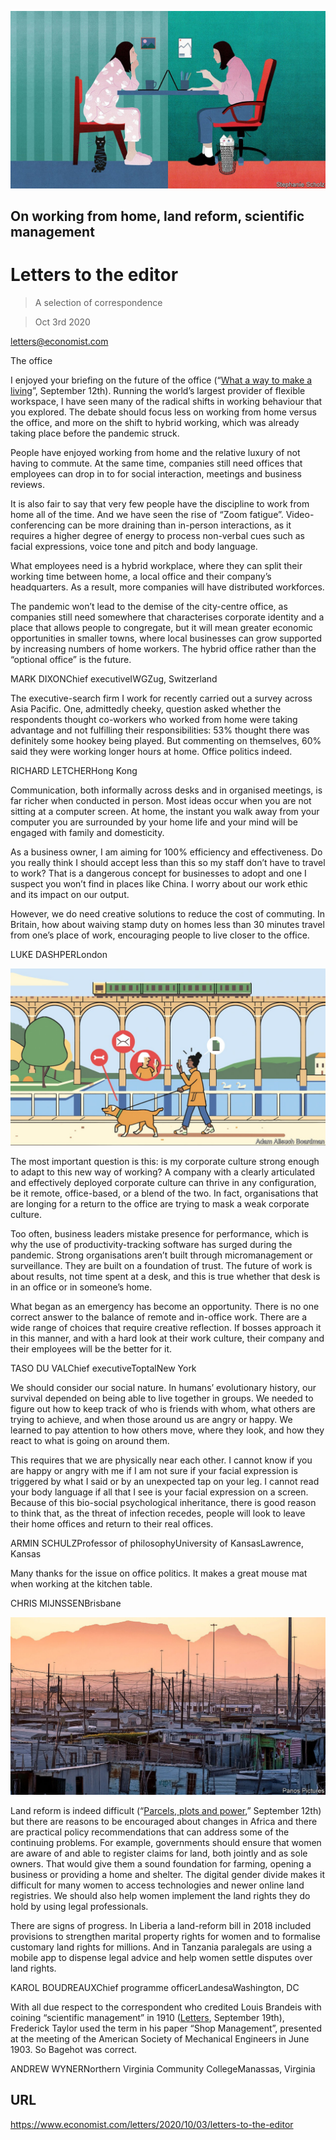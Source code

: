 ![](./images/20200912_LDD001_0.jpg)

## On working from home, land reform, scientific management

# Letters to the editor

> A selection of correspondence

> Oct 3rd 2020

[letters@economist.com](https://www.economist.com/mailto:letters@economist.com)

The office

I enjoyed your briefing on the future of the office (“[What a way to make a living](https://www.economist.com//briefing/2020/09/12/covid-19-has-forced-a-radical-shift-in-working-habits)”, September 12th). Running the world’s largest provider of flexible workspace, I have seen many of the radical shifts in working behaviour that you explored. The debate should focus less on working from home versus the office, and more on the shift to hybrid working, which was already taking place before the pandemic struck.

People have enjoyed working from home and the relative luxury of not having to commute. At the same time, companies still need offices that employees can drop in to for social interaction, meetings and business reviews.

It is also fair to say that very few people have the discipline to work from home all of the time. And we have seen the rise of “Zoom fatigue”. Video-conferencing can be more draining than in-person interactions, as it requires a higher degree of energy to process non-verbal cues such as facial expressions, voice tone and pitch and body language.

What employees need is a hybrid workplace, where they can split their working time between home, a local office and their company’s headquarters. As a result, more companies will have distributed workforces.

The pandemic won’t lead to the demise of the city-centre office, as companies still need somewhere that characterises corporate identity and a place that allows people to congregate, but it will mean greater economic opportunities in smaller towns, where local businesses can grow supported by increasing numbers of home workers. The hybrid office rather than the “optional office” is the future.

MARK DIXONChief executiveIWGZug, Switzerland

The executive-search firm I work for recently carried out a survey across Asia Pacific. One, admittedly cheeky, question asked whether the respondents thought co-workers who worked from home were taking advantage and not fulfilling their responsibilities: 53% thought there was definitely some hookey being played. But commenting on themselves, 60% said they were working longer hours at home. Office politics indeed.

RICHARD LETCHERHong Kong

Communication, both informally across desks and in organised meetings, is far richer when conducted in person. Most ideas occur when you are not sitting at a computer screen. At home, the instant you walk away from your computer you are surrounded by your home life and your mind will be engaged with family and domesticity.

As a business owner, I am aiming for 100% efficiency and effectiveness. Do you really think I should accept less than this so my staff don’t have to travel to work? That is a dangerous concept for businesses to adopt and one I suspect you won’t find in places like China. I worry about our work ethic and its impact on our output.

However, we do need creative solutions to reduce the cost of commuting. In Britain, how about waiving stamp duty on homes less than 30 minutes travel from one’s place of work, encouraging people to live closer to the office.

LUKE DASHPERLondon



![](./images/20200912_FBD002.jpg)

The most important question is this: is my corporate culture strong enough to adapt to this new way of working? A company with a clearly articulated and effectively deployed corporate culture can thrive in any configuration, be it remote, office-based, or a blend of the two. In fact, organisations that are longing for a return to the office are trying to mask a weak corporate culture.

Too often, business leaders mistake presence for performance, which is why the use of productivity-tracking software has surged during the pandemic. Strong organisations aren’t built through micromanagement or surveillance. They are built on a foundation of trust. The future of work is about results, not time spent at a desk, and this is true whether that desk is in an office or in someone’s home.

What began as an emergency has become an opportunity. There is no one correct answer to the balance of remote and in-office work. There are a wide range of choices that require creative reflection. If bosses approach it in this manner, and with a hard look at their work culture, their company and their employees will be the better for it.

TASO DU VALChief executiveToptalNew York

We should consider our social nature. In humans’ evolutionary history, our survival depended on being able to live together in groups. We needed to figure out how to keep track of who is friends with whom, what others are trying to achieve, and when those around us are angry or happy. We learned to pay attention to how others move, where they look, and how they react to what is going on around them.

This requires that we are physically near each other. I cannot know if you are happy or angry with me if I am not sure if your facial expression is triggered by what I said or by an unexpected tap on your leg. I cannot read your body language if all that I see is your facial expression on a screen. Because of this bio-social psychological inheritance, there is good reason to think that, as the threat of infection recedes, people will look to leave their home offices and return to their real offices.

ARMIN SCHULZProfessor of philosophyUniversity of KansasLawrence, Kansas

Many thanks for the issue on office politics. It makes a great mouse mat when working at the kitchen table.

CHRIS MIJNSSENBrisbane



![](./images/20200912_MAP001.jpg)

Land reform is indeed difficult (“[Parcels, plots and power](https://www.economist.com//middle-east-and-africa/2020/09/12/the-quest-for-secure-property-rights-in-africa),” September 12th) but there are reasons to be encouraged about changes in Africa and there are practical policy recommendations that can address some of the continuing problems. For example, governments should ensure that women are aware of and able to register claims for land, both jointly and as sole owners. That would give them a sound foundation for farming, opening a business or providing a home and shelter. The digital gender divide makes it difficult for many women to access technologies and newer online land registries. We should also help women implement the land rights they do hold by using legal professionals.

There are signs of progress. In Liberia a land-reform bill in 2018 included provisions to strengthen marital property rights for women and to formalise customary land rights for millions. And in Tanzania paralegals are using a mobile app to dispense legal advice and help women settle disputes over land rights.

KAROL BOUDREAUXChief programme officerLandesaWashington, DC

With all due respect to the correspondent who credited Louis Brandeis with coining “scientific management” in 1910 ([Letters](https://www.economist.com//letters/2020/09/19/letters-to-the-editor), September 19th), Frederick Taylor used the term in his paper “Shop Management”, presented at the meeting of the American Society of Mechanical Engineers in June 1903. So Bagehot was correct.

ANDREW WYNERNorthern Virginia Community CollegeManassas, Virginia

## URL

https://www.economist.com/letters/2020/10/03/letters-to-the-editor
